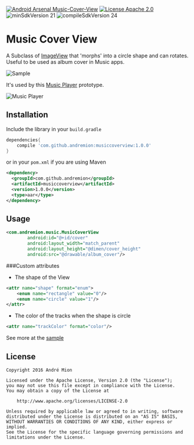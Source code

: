 [![Android Arsenal Music-Cover-View](https://img.shields.io/badge/Android%20Arsenal-Music--Cover--View-green.svg?style=true)](https://android-arsenal.com/details/1/4218)
[![License Apache 2.0](https://img.shields.io/badge/License-Apache%202.0-blue.svg?style=true)](http://www.apache.org/licenses/LICENSE-2.0)
![minSdkVersion 21](https://img.shields.io/badge/minSdkVersion-21-red.svg?style=true)
![compileSdkVersion 24](https://img.shields.io/badge/compileSdkVersion-24-yellow.svg?style=true)
# Music Cover View

A Subclass of [ImageView](https://developer.android.com/reference/android/widget/ImageView.html) that 'morphs' into a circle shape and can rotates. Useful to be used as album cover in Music apps.

![Sample](https://raw.githubusercontent.com/andremion/Music-Cover-View/master/art/sample.gif)

It's used by this [Music Player](https://github.com/andremion/Music-Player) prototype.

![Music Player](https://raw.githubusercontent.com/andremion/Music-Player/master/art/music_player_code.gif)

## Installation

Include the library in your `build.gradle`

```groovy
dependencies{
    compile 'com.github.andremion:musiccoverview:1.0.0'
}
```

or in your `pom.xml` if you are using Maven

```xml
<dependency>
  <groupId>com.github.andremion</groupId>
  <artifactId>musiccoverview</artifactId>
  <version>1.0.0</version>
  <type>aar</type>
</dependency>
```

## Usage

```xml
<com.andremion.music.MusicCoverView
        android:id="@+id/cover"
        android:layout_width="match_parent"
        android:layout_height="@dimen/cover_height"
        android:src="@drawable/album_cover"/>
```

###Custom attributes

- The shape of the View
```xml
<attr name="shape" format="enum">
    <enum name="rectangle" value="0"/>
    <enum name="circle" value="1"/>
</attr>
```
    
- The color of the tracks when the shape is circle
```xml
<attr name="trackColor" format="color"/>
```

See more at the [sample](https://github.com/andremion/Music-Cover-View/tree/master/sample)

## License

    Copyright 2016 André Mion

    Licensed under the Apache License, Version 2.0 (the "License");
    you may not use this file except in compliance with the License.
    You may obtain a copy of the License at

        http://www.apache.org/licenses/LICENSE-2.0

    Unless required by applicable law or agreed to in writing, software
    distributed under the License is distributed on an "AS IS" BASIS,
    WITHOUT WARRANTIES OR CONDITIONS OF ANY KIND, either express or implied.
    See the License for the specific language governing permissions and
    limitations under the License.
